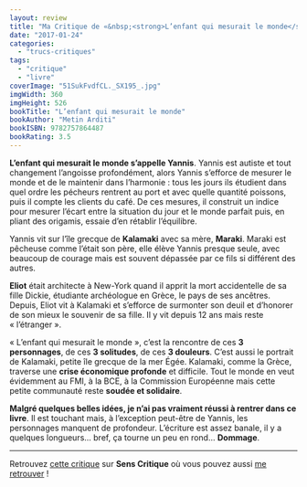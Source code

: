 ```yaml
---
layout: review
title: "Ma Critique de «&nbsp;<strong>L’enfant qui mesurait le monde</strong>&nbsp;» de <em>Metin Arditi</em>"
date: "2017-01-24"
categories: 
  - "trucs-critiques"
tags: 
  - "critique"
  - "livre"
coverImage: "51SukFvdfCL._SX195_.jpg"
imgWidth: 360
imgHeight: 526
bookTitle: "L’enfant qui mesurait le monde"
bookAuthor: "Metin Arditi"
bookISBN: 9782757864487  
bookRating: 3.5
---
```


**L’enfant qui mesurait le monde s’appelle Yannis**. Yannis est autiste et tout changement l’angoisse profondément, alors Yannis s’efforce de mesurer le monde et de le maintenir dans l’harmonie : tous les jours ils étudient dans quel ordre les pécheurs rentrent au port et avec quelle quantité poissons, puis il compte les clients du café. De ces mesures, il construit un indice pour mesurer l’écart entre la situation du jour et le monde parfait puis, en pliant des origamis, essaie d’en rétablir l’équilibre.

Yannis vit sur l’île grecque de **Kalamaki** avec sa mère, **Maraki**. Maraki est pêcheuse comme l’était son père, elle élève Yannis presque seule, avec beaucoup de courage mais est souvent dépassée par ce fils si différent des autres.

**Eliot** était architecte à New-York quand il apprit la mort accidentelle de sa fille Dickie, étudiante archéologue en Grèce, le pays de ses ancêtres. Depuis, Eliot vit à Kalamaki et s’efforce de surmonter son deuil et d’honorer de son mieux le souvenir de sa fille. Il y vit depuis 12 ans mais reste « l’étranger ».

« L’enfant qui mesurait le monde », c’est la rencontre de ces **3 personnages**, de ces **3 solitudes**, de ces **3 douleurs**. C’est aussi le portrait de Kalamaki, petite île grecque de la mer Égée. Kalamaki, comme la Grèce, traverse une **crise économique profonde** et difficile. Tout le monde en veut évidemment au FMI, à la BCE, à la Commission Européenne mais cette petite communauté reste **soudée et solidaire**.

**Malgré quelques belles idées, je n’ai pas vraiment réussi à rentrer dans ce livre**. Il est touchant mais, à l’exception peut-être de Yannis, les personnages manquent de profondeur. L’écriture est assez banale, il y a quelques longueurs... bref, ça tourne un peu en rond... **Dommage**.

* * *

Retrouvez [cette critique](https://www.senscritique.com/livre/L_enfant_qui_mesurait_le_monde/critique/117951745) sur **Sens Critique** où vous pouvez aussi [me retrouver](http://www.senscritique.com/Arnaud_Malon) !
